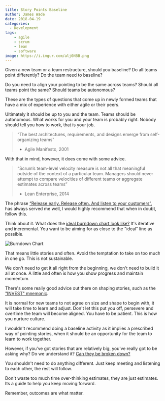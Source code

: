 ```yaml
---
title: Story Points Baseline
author: James Wade
date: 2018-04-19
categories:
  - Development
tags:
    - agile
    - scrum
    - lean
    - software
image: https://i.imgur.com/alj0NBB.png
---
```


Given a new team or a team restructure, should you baseline? Do all teams point differently? Do the team need to baseline?

Do you need to align your pointing to be the same across teams? Should all teams point the same? Should teams be autonomous?

These are the types of questions that come up in newly formed teams that have a mix of experience with either agile or their peers.

Ultimately it should be up to you and the team. Teams should be autonomous. What works for you and your team is probably right. Nobody should tell you how to work, that is your job.

<!--more-->

> “The best architectures, requirements, and designs emerge from self-organizing teams”
> - Agile Manifesto, 2001

With that in mind, however, it does come with some advice.

> “Scrum’s team-level velocity measure is not all that meaningful outside of the context of a particular team. Managers should never attempt to compare velocities of different teams or aggregate estimates across teams”
> - Lean Enterprise, 2014

The phrase [“Release early. Release often. And listen to your customers”](https://en.wikipedia.org/wiki/Release_early,_release_often), has always served me well, I would highly recommend that when in doubt, follow this.

Think about it. What does the [ideal burndown chart look like?](https://dzone.com/articles/the-burndown-chart-reveals-many-secrets) It's iterative and incremental. You want to be aiming for as close to the "ideal" line as possible. 

![Burndown Chart](https://i.imgur.com/alj0NBB.png)

That means little stories and often. Avoid the temptation to take on too much in one go. This is not sustainable.

We don't need to get it all right from the beginning, we don't need to build it all at once. A little and often is how you show progress and maintain momentum.

There's some really good advice out there on shaping stories, such as the ["INVEST" mnemonic](https://xp123.com/articles/invest-in-good-stories-and-smart-tasks/).

It is normal for new teams to not agree on size and shape to begin with, it will take time to learn and adjust. Don't let this put you off, persevere and overtime the team will become aligned. You have to be patient. This is how you nurture culture.

I wouldn't recommend doing a baseline activity as it implies a prescribed way of pointing stories, when it should be an opportunity for the team to learn to work together.

However, if you've got stories that are relatively big, you've really got to be asking why? Do we understand it? [Can they be broken down?](http://blogs.adobe.com/agile/2013/09/27/splitting-stories-into-small-vertical-slices/)

You shouldn't need to do anything different. Just keep meeting and listening to each other, the rest will follow.

Don't waste too much time over-thinking estimates, they are just estimates. Its a guide to help you keep moving forward.

Remember, outcomes are what matter.